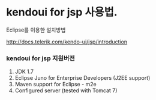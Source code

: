 # kendoui for jsp 사용법.

Eclipse를 이용한 설치방법

http://docs.telerik.com/kendo-ui/jsp/introduction

### kendoui for jsp 지원버전

1. JDK 1.7
2. Eclipse Juno for Enterprise Developers (J2EE support)
3. Maven support for Eclipse - m2e
4. Configured server (tested with Tomcat 7)